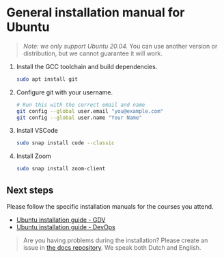 # General installation manual for Ubuntu

> *Note: we only support Ubuntu 20.04.* You can use another version or distribution, but we cannot guarantee it will work.

1. Install the GCC toolchain and build dependencies.

    ```bash
    sudo apt install git
    ```

1. Configure git with your username.

    ```bash
    # Run this with the correct email and name
    git config --global user.email "you@example.com"
    git config --global user.name "Your Name"
    ```

1. Install VSCode

    ```bash
    sudo snap install code --classic
    ```

1. Install Zoom

    ```bash
    sudo snap install zoom-client
    ```

## Next steps

Please follow the specific installation manuals for the courses you attend.

* [Ubuntu installation guide - GDV](./gdv-setup-ubuntu.md)
* [Ubuntu installation guide - DevOps](./devops-setup-ubuntu.md)

> Are you having problems during the installation? Please create an issue in [the docs repository](https://github.ugent.be/GDV/docs/issues). We speak both Dutch and English.
